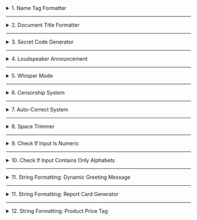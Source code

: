 <details>
<summary>1. Name Tag Formatter</summary>

```python
name=input()
temp=name.lower()
ans=temp.title()
print(ans)
```
</details>

---

<details>
<summary>2.  Document Title Formatter</summary>

```python
doc_title=input()
print(doc_title.capitalize())
```
</details>

---

<details>
<summary>3. Secret Code Generator</summary>

```python
message=input()
print(message.swapcase())
```
</details>

---
<details>
<summary>4. Loudspeaker Announcement </summary>

```python
announce=input()
print(announce.upper())
```
</details>

---
<details>
<summary>5. Whisper Mode</summary>

```python
message=input()
print(message.lower())
```
</details>

---
<details>
<summary>6. Censorship System</summary>

```python
s=input()
print(s.replace("bad","***"))
```
</details>

---
<details>
<summary>7. Auto-Correct System</summary>

```python
message=input()
message=message.replace("r ","are ")
message=message.replace("u ","you ")
print(message)
```
</details>

---
<details>
<summary>8. Space Trimmer</summary>

```python
email=input()
print(email.strip())
```
</details>

---
<details>
<summary>9. Check If Input Is Numeric</summary>

```python
amount=input()
print(amount.isnumeric())
```
</details>

---
<details>
<summary>10.  Check If Input Contains Only Alphabets</summary>

```python
name=input()
print(name.isalpha())
```
</details>

---

<details>
<summary>11. String Formatting: Dynamic Greeting Message</summary>

```python
name=input()
print("Hello, {}! Welcome to our platform.".format(name))
```
</details>

---

<details>
<summary>11. String Formatting: Report Card Generator</summary>

```python
name=input()
percentage=float(input())
print("Student: {} | Score: {:.2f}%".format(name,percentage))
```
</details>

---

<details>
<summary>12. String Formatting: Product Price Tag</summary>

```python
name=input()
price=float(input())
print("Product: {} | Score: {:.2f}".format(name,price))
```
</details>
